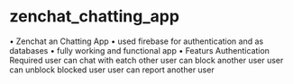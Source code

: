 # zenchat_chatting_app
• Zenchat an Chatting App 
• used firebase for authentication and as databases 
• fully working and functional app 
• Featurs
Authentication Required
user can chat with eatch other
user can block another user
user can unblock blocked user
user can report another user
